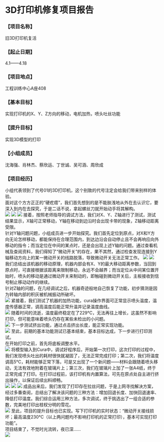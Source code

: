 # 3D打印机修复项目报告
### 【项目名称】
旧3D打印机复活
### 【起止日期】
4.1——4.18
### 【项目地点】
工程训练中心A座408
### 【基本目标】
实现打印机的X、Y、Z方向的移动，电机加热，喷头吐丝功能
### 【提升目标】
实现3D模型的打印
### 【小组成员】
沈海强、肖林杰、蔡欣运、丁世诚、吴可涵、周欣成
### 【项目经历】
小组代表领到了代号01的3D打印机，这个别致的代号注定会给我们带来别样的体验。  
面对这个方方正正的“硬疙瘩”，我们首先想到的是不能肤浅地从外在去认识它，要深入到内在去探究，于是二话不说，拿起螺丝刀就开始动手将其解构。  
![](https://i.bmp.ovh/imgs/2021/04/eb99e869bb33e39b.png)
![](https://i.bmp.ovh/imgs/2021/04/6acff075396d2c9f.png)
![](https://i.bmp.ovh/imgs/2021/04/1e6b3b9ddcba8697.png)
接着，按照老师指导的调试方法，我们对X、Y、Z轴进行了测试，测试结果显示，X轴可正常移动，Y轴在移动到边沿时会出现卡带的现象，Z轴移动距离受限。  
针对Y轴问题问题，小组成员进一步开始探究。我们首先定位到原点，对X和Y方向无论怎样移动，都能保持在合理范围内，到达边沿会自动停止且不会再响应向外移动的指令；而当定位在中间的某点时，还是会出现上述Y轴的问题。通过查看机械及查阅资料，我们得知了“微动开关”的存在，果不其然，通过检查发现连接到Y轴移动方向上的某一微动开关的线路脱落，导致微动开关无法正常工作。 
![](https://i.bmp.ovh/imgs/2021/04/e10df9b6ae172a96.png)
![](https://ftp.bmp.ovh/imgs/2021/04/e4afda2f84bd3357.jpg)
我们总结出该机器的移动原理，机器内部会有X、Y的最大移动距离参数，当回到原点时，可直接根据该距离来限制移动，永远不会越界；而当定位从中间某位置开始时，喷头的移动是通过微动开关来制动的，即触碰到微动开关后，主板接收到信号制止移动动作的继续。  
针对Z轴的问题，在几经调试之后，机器奇迹般地自己恢复了功能，初步猜测是因为转轴内部的积灰被机械振动所破坏。  
![](https://ftp.bmp.ovh/imgs/2021/04/66980655281b5c55.jpg)
紧接着，我们测试了机器的加热功能，cura操作界面可正常显示喷头温度，温度传感器正常，调高温度后能正常升温并记录温度曲线。  
![](https://cdnjson.com/images/2021/04/23/3.png)
随着时间的流逝，温度最终稳定在了229℃，无法再往上增长，这虽然不影响打印，但可能意味着喷头仍存在某些未检出的小问题。  
![](https://cdnjson.com/images/2021/04/23/image181f93786bd5578b.png)
下一步测试挤出功能，通过点击挤出长度，能正常实现功能。  
![](https://cdnjson.com/images/2021/04/23/imagee240988dfe219151.png)
至此，前期的基本功能测试已基本结束，基本目标达成，下一步进行打印测试。  
在开始打印之前，首先将底板调整水平。  
![](https://cdnjson.com/images/2021/04/23/image570a0f35e0bfc098.png)
将模型输入到Cura中，调试好程序后，开始第一次打印，这次打印的过程中，我们发现喷头吐出的耗材很快就凝固了，无法正常完成打印；第二次，我们将温度调高5℃，耗材能够正常下落，可是又出现了一个新问题——材料会跟随着喷头移动，无法有效地附着在玻璃片上；第三次，我们在玻璃片上加了一张A4纸，终于正常完成了打印。在打印过程前，该打印机有内置算法，可先在原点处自主进行挤出操作，以保证后续出料顺畅。  
![](https://cdnjson.com/images/2021/04/23/image7de0845265dc8581.png)
![](https://cdnjson.com/images/2021/04/23/imagecf02a59d8a4815cf.png)
![](https://cdnjson.com/images/2021/04/23/imagea840b9fbf29359a2.png)
成品出来后，我们发现了打印存在拉丝问题，于是上网寻找解决方案，经过多番查阅，总结出了解决该问题的三种方法：增加回退长度、加快回退速率、降低打印温度。我们综合运用三种方法，多次调试，终于挑选出了一组合适的参数，完美地打印出枝杈分明的雪花。  
![](https://cdnjson.com/images/2021/04/23/image8f0f02656ab4e722.png)
至此，项目的提升目标也已实现。写下打印机的实时状态：“微动开关接线损坏；最高温度230℃（以上两问题均不影响打印机的正常打印），基本可实现打印功能”。  
项目结束了，不觉时光流转，夜已深……  
![](https://cdnjson.com/images/2021/04/23/image1fe1323ccf7786f0.png)


